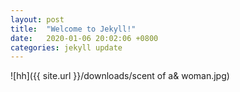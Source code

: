 ```yaml
---
layout: post
title:  "Welcome to Jekyll!"
date:   2020-01-06 20:02:06 +0800
categories: jekyll update
---
```


![hh]({{ site.url }}/downloads/scent of a& woman.jpg)